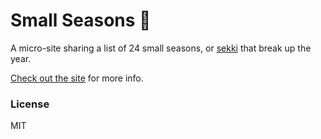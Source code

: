 # Small Seasons 🍃

A micro-site sharing a list of 24 small seasons, or [sekki](https://www.lang.nagoya-u.ac.jp/~matsuoka/24-sekki.html) that break up the year.

[Check out the site](https://smallseasons.guide) for more info.

### License

MIT
